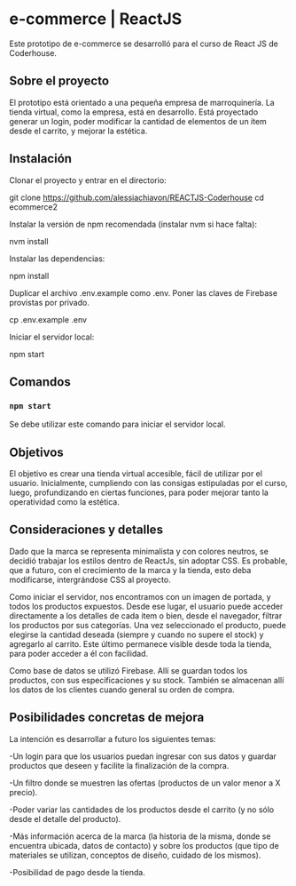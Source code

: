 # e-commerce | ReactJS

Este prototipo de e-commerce se desarrolló para el curso de React JS de Coderhouse.

## Sobre el proyecto

El prototipo está orientado a una pequeña empresa de marroquinería. La tienda virtual, como la empresa, está en desarrollo. 
Está proyectado generar un login, poder modificar la cantidad de elementos de un ítem desde el carrito, y mejorar la estética.

## Instalación

Clonar el proyecto y entrar en el directorio:

git clone https://github.com/alessiachiavon/REACTJS-Coderhouse
cd ecommerce2

Instalar la versión de npm recomendada (instalar nvm si hace falta):

nvm install

Instalar las dependencias:

npm install

Duplicar el archivo .env.example como .env. Poner las claves de Firebase provistas por privado.

cp .env.example .env

Iniciar el servidor local:

npm start

## Comandos

### `npm start`

Se debe utilizar este comando para iniciar el servidor local.

## Objetivos

El objetivo es crear una tienda virtual accesible, fácil de utilizar por el usuario. Inicialmente, cumpliendo con las consigas estipuladas por el curso, luego, profundizando en ciertas funciones, para poder mejorar tanto la operatividad como la estética.

## Consideraciones y detalles

Dado que la marca se representa minimalista y con colores neutros, se decidió trabajar los estilos dentro de ReactJs, sin adoptar CSS. Es probable, que a futuro, con el crecimiento de la marca y la tienda, esto deba modificarse, intergrándose CSS al proyecto.

Como iniciar el servidor, nos encontramos con un imagen de portada, y todos los productos expuestos. Desde ese lugar, el usuario puede acceder directamente a los detalles de cada item o bien, desde el navegador, filtrar los productos por sus categorías. 
Una vez seleccionado el producto, puede elegirse la cantidad deseada (siempre y cuando no supere el stock) y agregarlo al carrito. Este último permanece visible desde toda la tienda, para poder acceder a él con facilidad.

Como base de datos se utilizó Firebase. Allí se guardan todos los productos, con sus especificaciones y su stock. También se almacenan allí los datos de los clientes cuando general su orden de compra. 

## Posibilidades concretas de mejora

La intención es desarrollar a futuro los siguientes temas:

-Un login para que los usuarios puedan ingresar con sus datos y guardar productos que deseen y facilite la finalización de la compra.

-Un filtro donde se muestren las ofertas (productos de un valor menor a X precio).

-Poder variar las cantidades de los productos desde el carrito (y no sólo desde el detalle del producto).

-Más información acerca de la marca (la historia de la misma, donde se encuentra ubicada, datos de contacto) y sobre los productos (que tipo de materiales se utilizan, conceptos de diseño, cuidado de los mismos).

-Posibilidad de pago desde la tienda.


